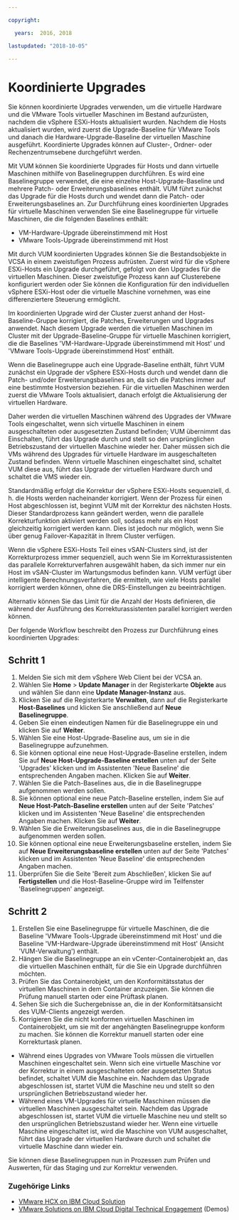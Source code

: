 ```yaml
---

copyright:

  years:  2016, 2018

lastupdated: "2018-10-05"

---
```


#	Koordinierte Upgrades

Sie können koordinierte Upgrades verwenden, um die virtuelle Hardware und die VMware Tools virtueller Maschinen im Bestand aufzurüsten, nachdem die vSphere ESXi-Hosts aktualisiert wurden. Nachdem die Hosts aktualisiert wurden, wird zuerst die Upgrade-Baseline für VMware Tools und danach die Hardware-Upgrade-Baseline der virtuellen Maschine ausgeführt. Koordinierte Upgrades können auf Cluster-, Ordner- oder Rechenzentrumsebene durchgeführt werden.

Mit VUM können Sie koordinierte Upgrades für Hosts und dann virtuelle Maschinen mithilfe von Baselinegruppen durchführen. Es wird eine Baselinegruppe verwendet, die eine einzelne Host-Upgrade-Baseline und mehrere Patch- oder Erweiterungsbaselines enthält. VUM führt zunächst das Upgrade für die Hosts durch und wendet dann die Patch- oder Erweiterungsbaselines an. Zur Durchführung eines koordinierten Upgrades für virtuelle Maschinen verwenden Sie eine Baselinegruppe für virtuelle Maschinen, die die folgenden Baselines enthält:
* VM-Hardware-Upgrade übereinstimmend mit Host
* VMware Tools-Upgrade übereinstimmend mit Host

Mit durch VUM koordinierten Upgrades können Sie die Bestandsobjekte in VCSA in einem zweistufigen Prozess aufrüsten. Zuerst wird für die vSphere ESXi-Hosts ein Upgrade durchgeführt, gefolgt von den Upgrades für die virtuellen Maschinen. Dieser zweistufige Prozess kann auf Clusterebene konfiguriert werden oder Sie können die Konfiguration für den individuellen vSphere ESXi-Host oder die virtuelle Maschine vornehmen, was eine differenziertere Steuerung ermöglicht.

Im koordinierten Upgrade wird der Cluster zuerst anhand der Host-Baseline-Gruppe korrigiert, die Patches, Erweiterungen und Upgrades anwendet. Nach diesem Upgrade werden die virtuellen Maschinen im Cluster mit der Upgrade-Baseline-Gruppe für virtuelle Maschinen korrigiert, die die Baselines 'VM-Hardware-Upgrade übereinstimmend mit Host' und 'VMware Tools-Upgrade übereinstimmend Host' enthält.

Wenn die Baselinegruppe auch eine Upgrade-Baseline enthält, führt VUM zunächst ein Upgrade der vSphere ESXi-Hosts durch und wendet dann die Patch- und/oder Erweiterungsbaselines an, da sich die Patches immer auf eine bestimmte Hostversion beziehen. Für die virtuellen Maschinen werden zuerst die VMware Tools aktualisiert, danach erfolgt die Aktualisierung der virtuellen Hardware.

Daher werden die virtuellen Maschinen während des Upgrades der VMware Tools eingeschaltet, wenn sich virtuelle Maschinen in einem ausgeschalteten oder ausgesetzten Zustand befinden; VUM übernimmt das Einschalten, führt das Upgrade durch und stellt so den ursprünglichen Betriebszustand der virtuellen Maschine wieder her. Daher müssen sich die VMs während des Upgrades für virtuelle Hardware im ausgeschalteten Zustand befinden. Wenn virtuelle Maschinen eingeschaltet sind, schaltet VUM diese aus, führt das Upgrade der virtuellen Hardware durch und schaltet die VMS wieder ein.

Standardmäßig erfolgt die Korrektur der vSphere ESXi-Hosts sequenziell, d. h. die Hosts werden nacheinander korrigiert. Wenn der Prozess für einen Host abgeschlossen ist, beginnt VUM mit der Korrektur des nächsten Hosts. Dieser Standardprozess kann geändert werden, wenn die parallele Korrekturfunktion aktiviert werden soll, sodass mehr als ein Host gleichzeitig korrigiert werden kann. Dies ist jedoch nur möglich, wenn Sie über genug Failover-Kapazität in Ihrem Cluster verfügen.

Wenn die vSphere ESXi-Hosts Teil eines vSAN-Clusters sind, ist der Korrekturprozess immer sequenziell, auch wenn Sie im Korrekturassistenten das parallele Korrekturverfahren ausgewählt haben, da sich immer nur ein Host im vSAN-Cluster im Wartungsmodus befinden kann. VUM verfügt über intelligente Berechnungsverfahren, die ermitteln, wie viele Hosts parallel korrigiert werden können, ohne die DRS-Einstellungen zu beeinträchtigen.

Alternativ können Sie das Limit für die Anzahl der Hosts definieren, die während der Ausführung des Korrekturassistenten parallel korrigiert werden können.

Der folgende Workflow beschreibt den Prozess zur Durchführung eines koordinierten Upgrades:

## Schritt 1

1. Melden Sie sich mit dem vSphere Web Client bei der VCSA an.
2. Wählen Sie **Home** > **Update Manager** in der Registerkarte **Objekte** aus und wählen Sie dann eine **Update Manager-Instanz** aus.
3. Klicken Sie auf die Registerkarte **Verwalten**, dann auf die Registerkarte **Host-Baselines** und klicken Sie anschließend auf **Neue Baselinegruppe**.
4. Geben Sie einen eindeutigen Namen für die Baselinegruppe ein und klicken Sie auf **Weiter**.
5. Wählen Sie eine Host-Upgrade-Baseline aus, um sie in die Baselinegruppe aufzunehmen.
6. Sie können optional eine neue Host-Upgrade-Baseline erstellen, indem Sie auf **Neue Host-Upgrade-Baseline erstellen** unten auf der Seite 'Upgrades' klicken und im Assistenten 'Neue Baseline' die entsprechenden Angaben machen. Klicken Sie auf **Weiter**.
7. Wählen Sie die Patch-Baselines aus, die in die Baselinegruppe aufgenommen werden sollen.
8. Sie können optional eine neue Patch-Baseline erstellen, indem Sie auf **Neue Host-Patch-Baseline erstellen** unten auf der Seite 'Patches' klicken und im Assistenten 'Neue Baseline' die entsprechenden Angaben machen. Klicken Sie auf **Weiter**.
9. Wählen Sie die Erweiterungsbaselines aus, die in die Baselinegruppe aufgenommen werden sollen.
10. Sie können optional eine neue Erweiterungsbaseline erstellen, indem Sie auf **Neue Erweiterungsbaseline erstellen** unten auf der Seite 'Patches' klicken und im Assistenten 'Neue Baseline' die entsprechenden Angaben machen.
11. Überprüfen Sie die Seite 'Bereit zum Abschließen', klicken Sie auf **Fertigstellen** und die Host-Baseline-Gruppe wird im Teilfenster 'Baselinegruppen' angezeigt.

## Schritt 2

1. Erstellen Sie eine Baselinegruppe für virtuelle Maschinen, die die Baseline 'VMware Tools-Upgrade übereinstimmend mit Host' und die Baseline 'VM-Hardware-Upgrade übereinstimmend mit Host' (Ansicht 'VUM-Verwaltung') enthält.
2. Hängen Sie die Baselinegruppe an ein vCenter-Containerobjekt an, das die virtuellen Maschinen enthält, für die Sie ein Upgrade durchführen möchten.
3. Prüfen Sie das Containerobjekt, um den Konformitätsstatus der virtuellen Maschinen in dem Container anzuzeigen. Sie können die Prüfung manuell starten oder eine Prüftask planen.
4. Sehen Sie sich die Suchergebnisse an, die in der Konformitätsansicht des VUM-Clients angezeigt werden.
5. Korrigieren Sie die nicht konformen virtuellen Maschinen im Containerobjekt, um sie mit der angehängten Baselinegruppe konform zu machen. Sie können die Korrektur manuell starten oder eine Korrekturtask planen.
* Während eines Upgrades von VMware Tools müssen die virtuellen Maschinen eingeschaltet sein. Wenn sich eine virtuelle Maschine vor der Korrektur in einem ausgeschalteten oder ausgesetzten Status befindet, schaltet VUM die Maschine ein. Nachdem das Upgrade abgeschlossen ist, startet VUM die Maschine neu und stellt so den ursprünglichen Betriebszustand wieder her.
* Während eines VM-Upgrades für virtuelle Maschinen müssen die virtuellen Maschinen ausgeschaltet sein. Nachdem das Upgrade abgeschlossen ist, startet VUM die virtuelle Maschine neu und stellt so den ursprünglichen Betriebszustand wieder her. Wenn eine virtuelle Maschine eingeschaltet ist, wird die Maschine von VUM ausgeschaltet, führt das Upgrade der virtuellen Hardware durch und schaltet die virtuelle Maschine dann wieder ein.

Sie können diese Baselinegruppen nun in Prozessen zum Prüfen und Auswerten, für das Staging und zur Korrektur verwenden.

### Zugehörige Links

* [VMware HCX on IBM Cloud Solution](https://www.ibm.com/cloud/garage/files/HCX_Architecture_Design.pdf)
* [VMware Solutions on IBM Cloud Digital Technical Engagement](https://ibm-dte.mybluemix.net/ibm-vmware) (Demos)
